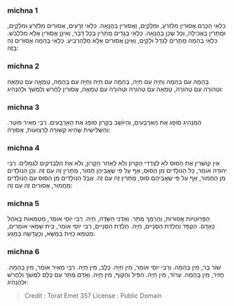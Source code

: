 
### michna 1
כִּלְאֵי הַכֶּרֶם אֲסוּרִין מִלִּזְרֹעַ, וּמִלְּקַיֵּם, וַאֲסוּרִין בַּהֲנָאָה. כִּלְאֵי זְרָעִים, אֲסוּרִים מִלִּזְרֹעַ וּמִלְּקַיֵּם, וּמֻתָּרִין בַּאֲכִילָה, וְכָל שֶׁכֵּן בַּהֲנָאָה. כִּלְאֵי בְגָדִים מֻתָּרִין בְּכָל דָּבָר, וְאֵינָן אֲסוּרִין אֶלָּא מִלִּלְבֹּשׁ. כִּלְאֵי בְהֵמָה מֻתָּרִים לְגַדֵּל וּלְקַיֵּם, וְאֵינָן אֲסוּרִים אֶלָּא מִלְּהַרְבִּיעַ. כִּלְאֵי בְהֵמָה אֲסוּרִים זֶה בָזֶה:

### michna 2
בְּהֵמָה עִם בְּהֵמָה וְחַיָּה עִם חַיָּה, בְּהֵמָה עִם חַיָּה וְחַיָּה עִם בְּהֵמָה, טְמֵאָה עִם טְמֵאָה וּטְהוֹרָה עִם טְהוֹרָה, טְמֵאָה עִם טְהוֹרָה וּטְהוֹרָה עִם טְמֵאָה, אֲסוּרִין לַחֲרֹשׁ וְלִמְשֹׁךְ וּלְהַנְהִיג:

### michna 3
הַמַּנְהִיג סוֹפֵג אֶת הָאַרְבָּעִים, וְהַיּוֹשֵׁב בַּקָּרוֹן סוֹפֵג אֶת הָאַרְבָּעִים. רַבִּי מֵאִיר פּוֹטֵר. וְהַשְּׁלִישִׁית שֶׁהִיא קְשׁוּרָה לָרְצוּעוֹת, אֲסוּרָה:

### michna 4
אֵין קוֹשְׁרִין אֶת הַסּוּס לֹא לְצִדְדֵי הַקָּרוֹן וְלֹא לְאַחַר הַקָּרוֹן, וְלֹא אֶת הַלֻּבְדְּקִים לִגְמַלִּים. רַבִּי יְהוּדָה אוֹמֵר, כָּל הַנּוֹלָדִים מִן הַסּוּס, אַף עַל פִּי שֶׁאֲבִיהֶן חֲמוֹר, מֻתָּרִין זֶה עִם זֶה. וְכֵן הַנּוֹלָדִים מִן הַחֲמוֹר, אַף עַל פִּי שֶׁאֲבִיהֶם סוּס, מֻתָּרִין זֶה עִם זֶה. אֲבָל הַנּוֹלָדִים מִן הַסּוּס עִם הַנּוֹלָדִים מֵחֲמוֹר, אֲסוּרִים זֶה עִם זֶה:

### michna 5
הַפְּרוּטִיּוֹת אֲסוּרוֹת, וְהָרַמָּךְ מֻתָּר. וְאַדְנֵי הַשָּׂדֶה, חַיָּה. רַבִּי יוֹסֵי אוֹמֵר, מְטַמְּאוֹת בָּאֹהֶל כָּאָדָם. הַקֻּפָּד וְחֻלְדַּת הַסְּנָיִים, חַיָּה. חֻלְדַּת הַסְּנָיִים, רַבִּי יוֹסֵי אוֹמֵר, בֵּית שַׁמַּאי אוֹמְרִים, מְטַמֵּא כַזַּיִת בְּמַשָּׂא, וְכָעֲדָשָׁה בְּמַגָּע:

### michna 6
שׁוֹר בָּר, מִין בְּהֵמָה. וְרַבִּי יוֹסֵי אוֹמֵר, מִין חַיָּה. כֶּלֶב, מִין חַיָּה. רַבִּי מֵאִיר אוֹמֵר, מִין בְּהֵמָה. חֲזִיר, מִין בְּהֵמָה. עָרוֹד, מִין חַיָּה. הַפִּיל וְהַקּוֹף, מִין חַיָּה. וְאָדָם מֻתָּר עִם כֻּלָּם לִמְשֹׁךְ וְלַחֲרֹשׁ וּלְהַנְהִיג:

>Credit : Torat Emet 357
>License : Public Domain 